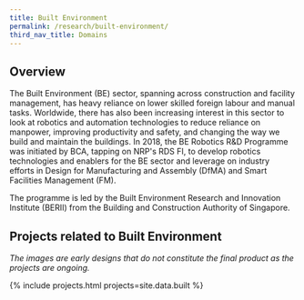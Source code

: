 ```yaml
---
title: Built Environment
permalink: /research/built-environment/
third_nav_title: Domains
---
```

## Overview  
The Built Environment (BE) sector, spanning across construction and facility management, has heavy reliance on lower skilled foreign labour and manual tasks. Worldwide, there has also been increasing interest in this sector to look at robotics and automation technologies to reduce reliance on manpower, improving productivity and safety, and changing the way we build and maintain the buildings. In 2018, the BE Robotics R&D Programme was initiated by BCA, tapping on NRP's RDS FI, to develop robotics technologies and enablers for the BE sector and leverage on industry efforts in Design for Manufacturing and Assembly (DfMA) and Smart Facilities Management (FM).
  
The programme is led by the Built Environment Research and Innovation Institute (BERII) from the Building and Construction Authority of Singapore.

## Projects related to Built Environment

*The images are early designs that do not constitute the final product as the projects are ongoing.*

{% include projects.html projects=site.data.built %}